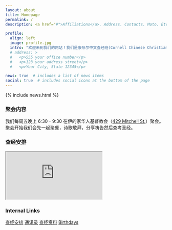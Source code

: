 ```yaml
---
layout: about
title: Homepage
permalink: /
description: <a href="#">Affiliations</a>. Address. Contacts. Moto. Etc.

profile:
  align: left
  image: profile.jpg
  intro: "欢迎来到我们的网站！我们是康奈尔中文查经班(Cornell Chinese Christian Fellowship)，大都由康奈尔大学在校的博士生、硕士生和本科生组成。我们是康奈尔大学注册的学生社团，每周五晚在伊的家华人基督教会用晚餐、聚会、敬拜，分享主爱、聆听主的话语。除每周聚会外，我们不定期举办各种活动。诚挚欢迎基督徒或是对信仰有兴趣的朋友来参加我们的活动！"
  # address: >
  #   <p>555 your office number</p>
  #   <p>123 your address street</p>
  #   <p>Your City, State 12345</p>

news: true  # includes a list of news items
social: true  # includes social icons at the bottom of the page
---
```


{% include news.html %}

<div class="content-block" id="intro">
<h3>聚会内容</h3>
我们每周五晚上 6:30 - 9:30 在伊的家华人基督教会（<a href="https://goo.gl/maps/jBF1A7kPZXGSLxjE7" target="_blank">429 Mitchell St.</a>）聚会。<br>
聚会开始我们会先一起聚餐，诗歌敬拜，分享祷告然后查考圣经。
<!-- 还不是基督徒、但对信仰有兴趣的朋友们则可以加入我们的福音组，查考适合慕道朋友的经文并讨论各种信仰议题。 -->
</div>

<div class="content-block" id="schedule">
  <h3>查经安排</h3>
  <iframe src="
https://docs.google.com/spreadsheets/d/e/2PACX-1vQA7XMJ3D6V6hkC6BhjqMK6WTiiDkZ7CUsbgtl1onSKulHsI55l4BF9ZNG0Oda3xKYeWE8X_0F9evC_/pubhtml?gid=1031399442&single=true&amp;widget=true&amp;headers=false"

   width="100%" height="700px"></iframe>
</div>

<div class="content-block" id="links">
  <h3>Internal Links</h3>
  <div class="list-group">
    <a href="https://docs.google.com/spreadsheets/d/19zXQIHOSMguO0Z2KVGTINlm51CKcjGXQoLS9RZ3nuvE/edit#gid=1031399442" target="_blank" class="list-group-item list-group-item-action">查经安排</a>
    <a href="https://docs.google.com/spreadsheets/d/17bAOvcNsK-pKnsjn-r7VfBZLXpGezmf6VGI0FiaTSDU/edit?usp=sharing" target="_blank" class="list-group-item list-group-item-action">通讯录</a>
    <a href="https://drive.google.com/drive/folders/1ZOJKiuUgddVg5ioOby4fk13mOHrmNCeF?usp=sharing" target="_blank" class="list-group-item list-group-item-action">查经资料</a>
    <a href="https://docs.google.com/spreadsheets/d/1gp4WJTGfYllaSiV3D0nyYIJ2bQ5VkLqedGyCnoN3mJQ/edit?usp=sharing" target="_blank" class="list-group-item list-group-item-action">Birthdays</a>
  </div>
</div>
